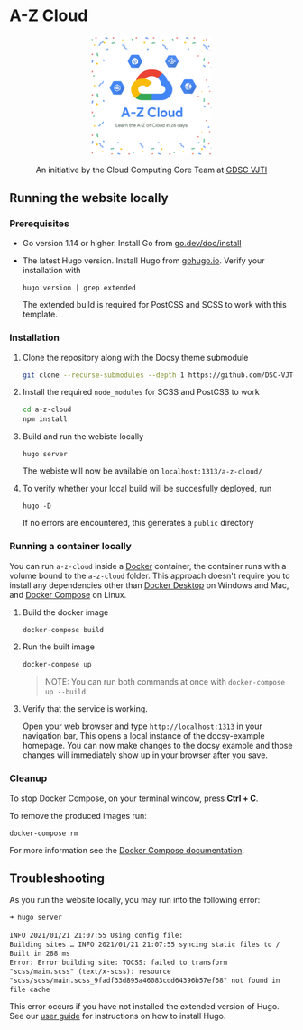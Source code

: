 # A-Z Cloud

<p align="center">
<img src=".github/assets/a-z-cloud-hero.png" alt="A-Z Cloud: Learn the A-Z of cloud in 26 days!" height=42% width=42% />
</p>

<p align="center">
  An initiative by the Cloud Computing Core Team at <a href=https://gdscvjti.tech>GDSC VJTI</a>
</p>

## Running the website locally

### Prerequisites

- Go version 1.14 or higher. Install Go from [go.dev/doc/install](https://go.dev/doc/install)

- The latest Hugo version. Install Hugo from [gohugo.io](https://gohugo.io/getting-started/installing/). Verify your installation with
  ```
  hugo version | grep extended
  ```
  The extended build is required for PostCSS and SCSS to work with this template.

### Installation

1. Clone the repository along with the Docsy theme submodule

   ```bash
   git clone --recurse-submodules --depth 1 https://github.com/DSC-VJTI/a-z-cloud.git
   ```

2. Install the required `node_modules` for SCSS and PostCSS to work

   ```bash
   cd a-z-cloud
   npm install
   ```

3. Build and run the webiste locally

   ```
   hugo server
   ```

   The webiste will now be available on `localhost:1313/a-z-cloud/`

4. To verify whether your local build will be succesfully deployed, run
   ```
   hugo -D
   ```
   If no errors are encountered, this generates a `public` directory

### Running a container locally

You can run `a-z-cloud` inside a [Docker](https://docs.docker.com/)
container, the container runs with a volume bound to the `a-z-cloud`
folder. This approach doesn't require you to install any dependencies other
than [Docker Desktop](https://www.docker.com/products/docker-desktop) on
Windows and Mac, and [Docker Compose](https://docs.docker.com/compose/install/)
on Linux.

1. Build the docker image

   ```bash
   docker-compose build
   ```

1. Run the built image

   ```bash
   docker-compose up
   ```

   > NOTE: You can run both commands at once with `docker-compose up --build`.

1. Verify that the service is working.

   Open your web browser and type `http://localhost:1313` in your navigation bar,
   This opens a local instance of the docsy-example homepage. You can now make
   changes to the docsy example and those changes will immediately show up in your
   browser after you save.

### Cleanup

To stop Docker Compose, on your terminal window, press **Ctrl + C**.

To remove the produced images run:

```console
docker-compose rm
```

For more information see the [Docker Compose
documentation](https://docs.docker.com/compose/gettingstarted/).

## Troubleshooting

As you run the website locally, you may run into the following error:

```
➜ hugo server

INFO 2021/01/21 21:07:55 Using config file:
Building sites … INFO 2021/01/21 21:07:55 syncing static files to /
Built in 288 ms
Error: Error building site: TOCSS: failed to transform "scss/main.scss" (text/x-scss): resource "scss/scss/main.scss_9fadf33d895a46083cdd64396b57ef68" not found in file cache
```

This error occurs if you have not installed the extended version of Hugo.
See our [user guide](https://www.docsy.dev/docs/getting-started/) for instructions on how to install Hugo.

[alternate dashboard]: https://app.netlify.com/sites/goldydocs/deploys
[deploys]: https://app.netlify.com/sites/docsy-example/deploys
[docsy user guide]: https://docsy.dev/docs
[docsy]: https://github.com/google/docsy
[example.docsy.dev]: https://example.docsy.dev
[hugo theme]: https://www.mikedane.com/static-site-generators/hugo/installing-using-themes/
[netlify]: https://netlify.com
